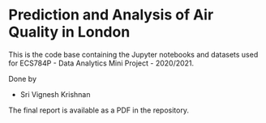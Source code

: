 # Prediction and Analysis of Air Quality in London
This is the code base containing the Jupyter notebooks and datasets used for ECS784P - Data Analytics Mini Project - 2020/2021.

Done by
- Sri Vignesh Krishnan


The final report is available as a PDF in the repository. 
